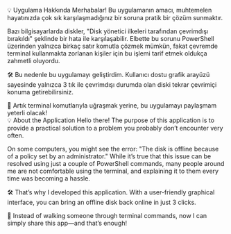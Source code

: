 💡 Uygulama Hakkında
Merhabalar!
Bu uygulamanın amacı, muhtemelen hayatınızda çok sık karşılaşmadığınız bir soruna pratik bir çözüm sunmaktır.

Bazı bilgisayarlarda diskler, "Disk yönetici ilkeleri tarafından çevrimdışı bırakıldı" şeklinde bir hata ile karşılaşabilir.
Elbette bu sorunu PowerShell üzerinden yalnızca birkaç satır komutla çözmek mümkün, fakat çevremde terminal kullanmakta zorlanan kişiler için bu işlemi tarif etmek oldukça zahmetli oluyordu.

🛠️ Bu nedenle bu uygulamayı geliştirdim.
Kullanıcı dostu grafik arayüzü sayesinde yalnızca 3 tık ile çevrimdışı durumda olan diski tekrar çevrimiçi konuma getirebilirsiniz.

🎯 Artık terminal komutlarıyla uğraşmak yerine, bu uygulamayı paylaşmam yeterli olacak!
<br>
💡 About the Application
Hello there!
The purpose of this application is to provide a practical solution to a problem you probably don’t encounter very often.

On some computers, you might see the error: "The disk is offline because of a policy set by an administrator."
While it’s true that this issue can be resolved using just a couple of PowerShell commands, many people around me are not comfortable using the terminal, and explaining it to them every time was becoming a hassle.

🛠️ That’s why I developed this application.
With a user-friendly graphical interface, you can bring an offline disk back online in just 3 clicks.

🎯 Instead of walking someone through terminal commands, now I can simply share this app—and that’s enough!
